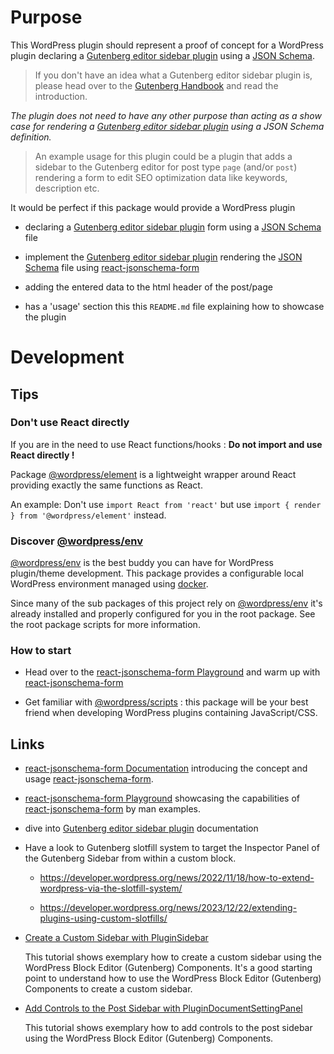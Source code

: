 # Purpose

This WordPress plugin should represent a proof of concept for a WordPress plugin declaring a [Gutenberg editor sidebar plugin](https://developer.wordpress.org/block-editor/how-to-guides/plugin-sidebar-0/) using a [JSON Schema](https://rjsf-team.github.io/react-jsonschema-form/).

> If you don't have an idea what a Gutenberg editor sidebar plugin is, please head over to the [Gutenberg Handbook](https://developer.wordpress.org/block-editor/how-to-guides/plugin-sidebar-0/) and read the introduction.

_The plugin does not need to have any other purpose than acting as a show case for rendering a [Gutenberg editor sidebar plugin](https://developer.wordpress.org/block-editor/how-to-guides/plugin-sidebar-0/) using a JSON Schema definition._

> An example usage for this plugin could be a plugin that adds a sidebar to the Gutenberg editor for post type `page` (and/or `post`) rendering a form to edit SEO optimization data like keywords, description etc. 

It would be perfect if this package would provide a WordPress plugin 

- declaring a [Gutenberg editor sidebar plugin](https://developer.wordpress.org/block-editor/how-to-guides/plugin-sidebar-0/) form using a [JSON Schema](https://rjsf-team.github.io/react-jsonschema-form/) file

- implement the [Gutenberg editor sidebar plugin](https://developer.wordpress.org/block-editor/how-to-guides/plugin-sidebar-0/) rendering the [JSON Schema](https://rjsf-team.github.io/react-jsonschema-form/) file using [react-jsonschema-form](https://github.com/rjsf-team/react-jsonschema-form)

- adding the entered data to the html header of the post/page 

- has a 'usage' section this this `README.md` file explaining how to showcase the plugin

# Development

## Tips

### Don't use React directly

If you are in the need to use React functions/hooks : **Do not import and use React directly !** 

Package [@wordpress/element](https://developer.wordpress.org/block-editor/reference-guides/packages/packages-element/) is a lightweight wrapper around React providing exactly the same functions as React. 

An example: Don't use `import React from 'react'` but use `import { render } from '@wordpress/element'` instead. 

### Discover [@wordpress/env](https://developer.wordpress.org/block-editor/reference-guides/packages/packages-env/)

[@wordpress/env](https://developer.wordpress.org/block-editor/reference-guides/packages/packages-env/) is the best buddy you can have for WordPress plugin/theme development. This package provides a configurable local WordPress environment managed using [docker](https://docker.io).

Since many of the sub packages of this project rely on [@wordpress/env](https://developer.wordpress.org/block-editor/reference-guides/packages/packages-env/) it's already installed and properly configured for you in the root package. See the root package scripts for more information.

### How to start

* Head over to the [react-jsonschema-form Playground](https://rjsf-team.github.io/react-jsonschema-form/) and warm up with [react-jsonschema-form](https://rjsf-team.github.io/react-jsonschema-form/) 

- Get familiar with [@wordpress/scripts](https://developer.wordpress.org/block-editor/reference-guides/packages/packages-scripts/) : this package will be your best friend when developing WordPress plugins containing JavaScript/CSS. 

## Links

- [react-jsonschema-form Documentation](https://rjsf-team.github.io/react-jsonschema-form/docs/) introducing the concept and usage  [react-jsonschema-form](https://github.com/rjsf-team/react-jsonschema-form).

- [react-jsonschema-form Playground](https://rjsf-team.github.io/react-jsonschema-form/) showcasing the capabilities of [react-jsonschema-form](https://github.com/rjsf-team/react-jsonschema-form) by man examples.

- dive into [Gutenberg editor sidebar plugin](https://developer.wordpress.org/block-editor/how-to-guides/plugin-sidebar-0/) documentation

- Have a look to Gutenberg slotfill system to target the Inspector Panel of the Gutenberg Sidebar from within a custom block.  

  - https://developer.wordpress.org/news/2022/11/18/how-to-extend-wordpress-via-the-slotfill-system/

  - https://developer.wordpress.org/news/2023/12/22/extending-plugins-using-custom-slotfills/

- [Create a Custom Sidebar with PluginSidebar](https://wholesomecode.net/create-a-custom-sidebar-with-pluginsidebar/)

  This tutorial shows exemplary how to create a custom sidebar using the WordPress Block Editor (Gutenberg) Components. It's a good starting point to understand how to use the WordPress Block Editor (Gutenberg) Components to create a custom sidebar.

- [Add Controls to the Post Sidebar with PluginDocumentSettingPanel](https://wholesomecode.net/add-controls-to-the-post-sidebar-with-plugindocumentsettingpanel/)

  This tutorial shows exemplary how to add controls to the post sidebar using the WordPress Block Editor (Gutenberg) Components.